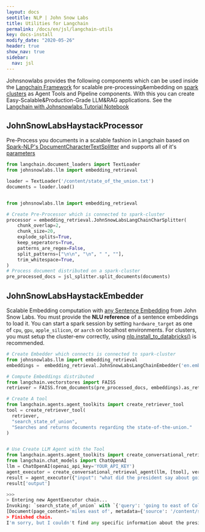 ```yaml
---
layout: docs 
seotitle: NLP | John Snow Labs
title: Utilities for Langchain
permalink: /docs/en/jsl/langchain-utils
key: docs-install
modify_date: "2020-05-26"
header: true
show_nav: true
sidebar:
  nav: jsl
---
```


<div class="main-docs" markdown="1">





Johnsnowlabs provides the following components which can be used inside the [Langchain Framework](https://www.langchain.com/) for scalable pre-processing&embedding on
[spark clusters](https://spark.apache.org/) as Agent Tools and Pipeline components. With this you can create Easy-Scalable&Production-Grade LLM&RAG applications.
See the [Langchain with Johnsnowlabs Tutorial Notebook](todo)

## JohnSnowLabsHaystackProcessor
Pre-Process you documents in a scalable fashion in Langchain
based on [Spark-NLP's DocumentCharacterTextSplitter](https://sparknlp.org/docs/en/annotators#documentcharactertextsplitter) and supports all of it's [parameters](https://sparknlp.org/api/python/reference/autosummary/sparknlp/annotator/document_character_text_splitter/index.html#sparknlp.annotator.document_character_text_splitter.DocumentCharacterTextSplitter)

```python
from langchain.document_loaders import TextLoader
from johnsnowlabs.llm import embedding_retrieval

loader = TextLoader('/content/state_of_the_union.txt')
documents = loader.load()


from johnsnowlabs.llm import embedding_retrieval

# Create Pre-Processor which is connected to spark-cluster
processor = embedding_retrieval.JohnSnowLabsLangChainCharSplitter(
    chunk_overlap=2,
    chunk_size=20,
    explode_splits=True,
    keep_seperators=True,
    patterns_are_regex=False,
    split_patterns=["\n\n", "\n", " ", ""],
    trim_whitespace=True,
)
# Process document distributed on a spark-cluster
pre_processed_docs = jsl_splitter.split_documents(documents)

```

## JohnSnowLabsHaystackEmbedder
Scalable Embedding computation with [any Sentence Embedding](https://nlp.johnsnowlabs.com/models?task=Embeddings) from John Snow Labs.
You must provide the **NLU reference** of a sentence embeddings to load it.
You can start a spark session by setting `hardware_target` as one of `cpu`, `gpu`, `apple_silicon`, or `aarch` on localhost environments.
For clusters, you must setup the cluster-env correctly, using [nlp.install_to_databricks()](https://nlp.johnsnowlabs.com/docs/en/jsl/install_advanced#into-a-freshly-created-databricks-cluster-automatically) is recommended.

```python 
# Create Embedder which connects is connected to spark-cluster
from johnsnowlabs.llm import embedding_retrieval
embeddings =  embedding_retrieval.JohnSnowLabsLangChainEmbedder('en.embed_sentence.bert_base_uncased',hardware_target='cpu')

# Compute Embeddings distributed
from langchain.vectorstores import FAISS
retriever = FAISS.from_documents(pre_processed_docs, embeddings).as_retriever()

# Create A tool
from langchain.agents.agent_toolkits import create_retriever_tool
tool = create_retriever_tool(
  retriever,
  "search_state_of_union",
  "Searches and returns documents regarding the state-of-the-union."
)


# Use Create LLM Agent with the Tool 
from langchain.agents.agent_toolkits import create_conversational_retrieval_agent
from langchain.chat_models import ChatOpenAI
llm = ChatOpenAI(openai_api_key='YOUR_API_KEY')
agent_executor = create_conversational_retrieval_agent(llm, [tool], verbose=True)
result = agent_executor({"input": "what did the president say about going to east of Columbus?"})
result['output']

>>>
> Entering new AgentExecutor chain...
Invoking: `search_state_of_union` with `{'query': 'going to east of Columbus'}`
[Document(page_content='miles east of', metadata={'source': '/content/state_of_the_union.txt'}), Document(page_content='in America.', metadata={'source': '/content/state_of_the_union.txt'}), Document(page_content='out of America.', metadata={'source': '/content/state_of_the_union.txt'}), Document(page_content='upside down.', metadata={'source': '/content/state_of_the_union.txt'})]I'm sorry, but I couldn't find any specific information about the president's statement regarding going to the east of Columbus in the State of the Union address.
> Finished chain.
I'm sorry, but I couldn't find any specific information about the president's statement regarding going to the east of Columbus in the State of the Union address.
```


</div>